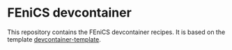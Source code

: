 # FEniCS devcontainer

This repository contains the FEniCS devcontainer recipes.
It is based on the template [devcontainer-template](https://github.com/devcontainers/template-starter).


